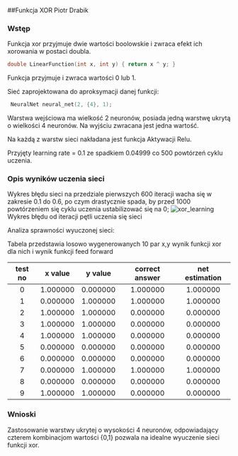 
##Funkcja XOR
Piotr Drabik

### Wstęp

Funkcja xor przyjmuje dwie wartości boolowskie i zwraca efekt ich xorowania w postaci doubla.

```c++
double LinearFunction(int x, int y) { return x ^ y; }
```

Funkcja przyjmuje i zwraca wartości 0 lub 1.

Sieć zaprojektowana do aproksymacji danej funkcji:

```c++
 NeuralNet neural_net(2, {4}, 1);
```

Warstwa wejściowa ma wielkość 2 neuronów, posiada jedną warstwę ukrytą o wielkości 4 neuronów. Na wyjściu zwracana jest
jedna wartość.

Na każdą z warstw sieci nakładana jest funkcja Aktywacji Relu.

Przyjęty learning rate = 0.1 ze spadkiem 0.04999 co 500 powtórzeń cyklu uczenia.

### Opis wyników uczenia sieci


Wykres błędu sieci na przedziale pierwszych 600 iteracji wacha się w zakresie 0.1 do 0.6, po czym drastycznie spada, by
przed 1000 powtórzeniem się cyklu uczenia ustabilizować się na 0;
![xor_learning](xor_learning.png)
Wykres błędu od iteracji pętli uczenia się sieci

Analiza sprawności wyuczonej sieci:

Tabela przedstawia losowo wygenerowanych 10 par x,y wynik funkcji xor dla nich i wynik funkcji feed forward

|test no|  x value |       y value |correct answer  | net estimation|
| :---: | :---: | :---: | :---: | :---: |
|0      | 1.000000 |       0.000000|        1.000000|        1.000000|
|1      | 0.000000 |       1.000000|        1.000000|        1.000000|
|2      | 1.000000 |       1.000000|        0.000000|        0.000000|
|3      | 1.000000 |       1.000000|        0.000000|        0.000000|
|4      | 1.000000 |       1.000000|        0.000000|        0.000000|
|5      | 0.000000 |       0.000000|        0.000000|        0.000000|
|6      | 0.000000 |       0.000000|        0.000000|        0.000000|
|7      | 0.000000 |       1.000000|        1.000000|        1.000000|
|8      | 0.000000 |       0.000000|        0.000000|        0.000000|
|9      | 1.000000 |       1.000000|        0.000000|        0.000000|




### Wnioski

Zastosowanie warstwy ukrytej o wysokości 4 neuronów, odpowiadający czterem kombinacjom wartości {0,1} pozwala na idealne
wyuczenie sieci funkcji xor.

